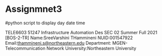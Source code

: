 # Assignmnet3
#python script to display day date time

TELE6603 51247 Infrastructure Automation Des SEC 02 Summer Full 2021 [BOS-2-TR]
Name:SreeVarshini THammineni
NUID:001547922
Email:thammineni.s@northeastern.edu
Department: MGEN-Telecommunication Network
University:Northeastern University
